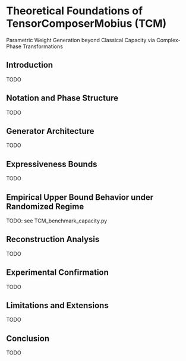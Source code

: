 # Theoretical Foundations of TensorComposerMobius (TCM)

Parametric Weight Generation beyond Classical Capacity via Complex-Phase Transformations

## Introduction
TODO

## Notation and Phase Structure
TODO

## Generator Architecture
TODO

## Expressiveness Bounds
TODO

## Empirical Upper Bound Behavior under Randomized Regime
TODO: see TCM_benchmark_capacity.py

## Reconstruction Analysis
TODO

## Experimental Confirmation
TODO

## Limitations and Extensions
TODO

## Conclusion
TODO
